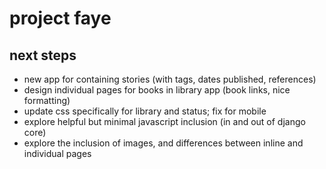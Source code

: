 # project faye

## next steps
- new app for containing stories (with tags, dates published, references)
- design individual pages for books in library app (book links, nice formatting)
- update css specifically for library and status; fix for mobile
- explore helpful but minimal javascript inclusion (in and out of django core)
- explore the inclusion of images, and differences between inline and individual pages